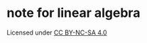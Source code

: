 # note for linear algebra

Licensed under [CC BY-NC-SA 4.0](https://creativecommons.org/licenses/by-nc-sa/4.0/) 